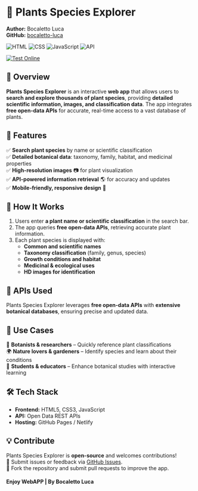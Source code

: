 # 🌿 Plants Species Explorer

**Author:** Bocaletto Luca  
**GitHub:** [bocaletto-luca](https://github.com/bocaletto-luca)  

![HTML](https://img.shields.io/badge/HTML5-E34F26?style=flat-square&logo=html5&logoColor=white)
![CSS](https://img.shields.io/badge/CSS3-1572B6?style=flat-square&logo=css3&logoColor=white)
![JavaScript](https://img.shields.io/badge/JavaScript-F7DF1E?style=flat-square&logo=javascript&logoColor=black)
![API](https://img.shields.io/badge/API-Free%20Open%20Data-9cf?style=flat-square&logo=treehouse)

[![Test Online](https://img.shields.io/badge/Test%20Online-Click%20Here-brightgreen?style=for-the-badge)](https://bocaletto-luca.github.io/Plants-Species-Explorer/)

## 📌 Overview

**Plants Species Explorer** is an interactive **web app** that allows users to **search and explore thousands of plant species**, providing **detailed scientific information, images, and classification data**. The app integrates **free open-data APIs** for accurate, real-time access to a vast database of plants.

## 🌟 Features

✅ **Search plant species** by name or scientific classification  
✅ **Detailed botanical data**: taxonomy, family, habitat, and medicinal properties  
✅ **High-resolution images** 📷 for plant visualization  
✅ **API-powered information retrieval** 🌎 for accuracy and updates  
✅ **Mobile-friendly, responsive design** 📱  

## 🚀 How It Works

1. Users enter **a plant name or scientific classification** in the search bar.  
2. The app queries **free open-data APIs**, retrieving accurate plant information.  
3. Each plant species is displayed with:
   - **Common and scientific names**  
   - **Taxonomy classification** (family, genus, species)  
   - **Growth conditions and habitat**  
   - **Medicinal & ecological uses**  
   - **HD images for identification**  

## 🔗 APIs Used

Plants Species Explorer leverages **free open-data APIs** with **extensive botanical databases**, ensuring precise and updated data.

## 🎯 Use Cases

🌱 **Botanists & researchers** – Quickly reference plant classifications  
🌍 **Nature lovers & gardeners** – Identify species and learn about their conditions  
🌿 **Students & educators** – Enhance botanical studies with interactive learning  

## 🛠 Tech Stack

- **Frontend:** HTML5, CSS3, JavaScript  
- **API:** Open Data REST APIs  
- **Hosting:** GitHub Pages / Netlify  

## 💡 Contribute

Plants Species Explorer is **open-source** and welcomes contributions!  
📌 Submit issues or feedback via [GitHub Issues](https://github.com/bocaletto-luca/plants-species-explorer/).  
🔧 Fork the repository and submit pull requests to improve the app.  

#### Enjoy WebAPP | By Bocaletto Luca
